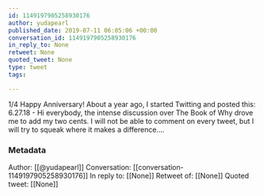 ```yaml
---
id: 1149197905258930176
author: yudapearl
published_date: 2019-07-11 06:05:06 +00:00
conversation_id: 1149197905258930176
in_reply_to: None
retweet: None
quoted_tweet: None
type: tweet
tags:

---
```


1/4 Happy Anniversary! About a year ago, I started Twitting and posted this:
6.27.18 - Hi everybody, the intense discussion over The Book of Why 
drove me to add my two cents. I will not be able to comment on every 
tweet, but I will try to squeak where it makes a difference....

### Metadata

Author: [[@yudapearl]]
Conversation: [[conversation-1149197905258930176]]
In reply to: [[None]]
Retweet of: [[None]]
Quoted tweet: [[None]]
